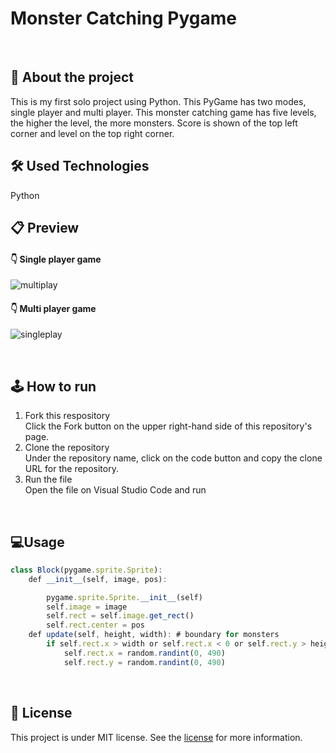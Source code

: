 # Monster Catching Pygame
<br>


## :book: About the project
This is my first solo project using Python. This PyGame has two modes, single player and multi player. This monster catching game has five levels, the higher the level, the more monsters. Score is shown of the top left corner and level on the top right corner.
<br>


## :hammer_and_wrench: Used Technologies
Python
<br>


## :clipboard: Preview
#### :point_down: Single player game
![multiplay](https://user-images.githubusercontent.com/69357145/98470387-3bbc7080-21b3-11eb-8d71-f0e31d184245.gif)
<br /> 
#### :point_down: Multi player game
![singleplay](https://user-images.githubusercontent.com/69357145/98470583-a7eba400-21b4-11eb-9d60-22f644d26c5d.gif)

<br /> 



## 🕹 How to run
1. Fork this respository<br>
Click the Fork button on the upper right-hand side of this repository's page.
2. Clone the repository<br>
Under the repository name, click on the code button and copy the clone URL for the repository.
3. Run the file <br>
Open the file on Visual Studio Code and run
<br>


## 💻Usage
```js
class Block(pygame.sprite.Sprite):
    def __init__(self, image, pos):

        pygame.sprite.Sprite.__init__(self)
        self.image = image
        self.rect = self.image.get_rect()
        self.rect.center = pos
    def update(self, height, width): # boundary for monsters
        if self.rect.x > width or self.rect.x < 0 or self.rect.y > height or self.rect.y < 0:
            self.rect.x = random.randint(0, 490)
            self.rect.y = random.randint(0, 490)
```
<br>


## 📔 License
This project is under MIT license. See the [license](https://opensource.org/licenses/MIT) for more information.
<br /> 
<br /> 








